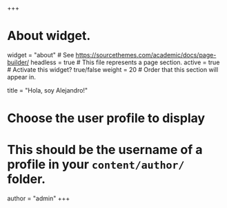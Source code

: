 +++
# About widget.
widget = "about"  # See https://sourcethemes.com/academic/docs/page-builder/
headless = true  # This file represents a page section.
active = true  # Activate this widget? true/false
weight = 20  # Order that this section will appear in.

title = "Hola, soy Alejandro!"

# Choose the user profile to display
# This should be the username of a profile in your `content/author/` folder.
author = "admin"
+++

